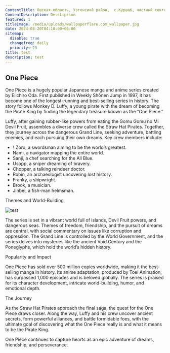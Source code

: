 ```yaml
---
ContentTitle: Ошская область, Узгенсикй район,  с.Куршаб, частный сектор, ТОПАС 12 м3
ContentDescription: Desctiprion
featured: 1
titleImage: /media/uploads/wallpaperflare.com_wallpaper.jpg
date: 2024-08-20T04:10:00+06:00
sitemap:
  disable: true
  changefreq: daily
  priority: 23
title: test
description: test
---
```

## One Piece





One Piece is a hugely popular Japanese manga and anime series created by Eiichiro Oda. First published in Weekly Shōnen Jump in 1997, it has become one of the longest-running and best-selling series in history. The story follows Monkey D. Luffy, a young pirate with the dream of becoming the Pirate King by finding the legendary treasure known as the “One Piece.”

Luffy, after gaining rubber-like powers from eating the Gomu Gomu no Mi Devil Fruit, assembles a diverse crew called the Straw Hat Pirates. Together, they journey across the dangerous Grand Line, seeking adventure, battling enemies, and each pursuing their own dreams. Key crew members include:

* \    Zoro, a swordsman aiming to be the world’s greatest.
* 	Nami, a navigator mapping the entire world.
* 	Sanji, a chef searching for the All Blue.
* 	Usopp, a sniper dreaming of bravery.
* 	Chopper, a talking reindeer doctor.
* 	Robin, an archaeologist uncovering lost history.
* 	Franky, a shipwright.
* 	Brook, a musician.
* 	Jinbei, a fish-man helmsman.

Themes and World-Building

![test](/media/uploads/untitled_7_.jpg "title")

The series is set in a vibrant world full of islands, Devil Fruit powers, and dangerous seas. Themes of freedom, friendship, and the pursuit of dreams are central, with social commentary on issues like corruption and oppression. The Grand Line is controlled by the World Government, and the series delves into mysteries like the ancient Void Century and the Poneglyphs, which hold the world’s hidden history.

Popularity and Impact

One Piece has sold over 500 million copies worldwide, making it the best-selling manga in history. Its anime adaptation, produced by Toei Animation, has surpassed 1,000 episodes and is beloved globally. The series is praised for its character development, intricate world-building, humor, and emotional depth.

The Journey

As the Straw Hat Pirates approach the final saga, the quest for the One Piece draws closer. Along the way, Luffy and his crew uncover ancient secrets, form powerful alliances, and battle formidable foes, with the ultimate goal of discovering what the One Piece really is and what it means to be the Pirate King.

One Piece continues to capture hearts as an epic adventure of dreams, friendship, and perseverance.
